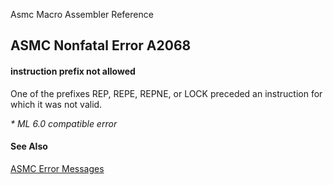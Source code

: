 Asmc Macro Assembler Reference

## ASMC Nonfatal Error A2068

#### instruction prefix not allowed

One of the prefixes REP, REPE, REPNE, or LOCK preceded an instruction for which it was not valid.

_* ML 6.0 compatible error_

#### See Also

[ASMC Error Messages](readme.md)